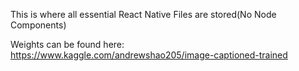 This is where all essential React Native Files are stored(No Node Components)

Weights can be found here: https://www.kaggle.com/andrewshao205/image-captioned-trained
